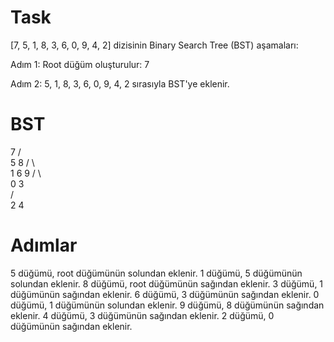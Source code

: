# Task
[7, 5, 1, 8, 3, 6, 0, 9, 4, 2] dizisinin Binary Search Tree (BST) aşamaları:

Adım 1: Root düğüm oluşturulur: 7

Adım 2: 5, 1, 8, 3, 6, 0, 9, 4, 2 sırasıyla BST'ye eklenir.

# BST
  7
/   \
5       8
/ \       \
1   6     9
/ \    
0   3  
   /   \
    2   4

# Adımlar
5 düğümü, root düğümünün solundan eklenir.
1 düğümü, 5 düğümünün solundan eklenir.
8 düğümü, root düğümünün sağından eklenir.
3 düğümü, 1 düğümünün sağından eklenir.
6 düğümü, 3 düğümünün sağından eklenir.
0 düğümü, 1 düğümünün solundan eklenir.
9 düğümü, 8 düğümünün sağından eklenir.
4 düğümü, 3 düğümünün sağından eklenir.
2 düğümü, 0 düğümünün sağından eklenir.
